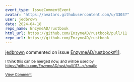```yaml
---
event_type: IssueCommentEvent
avatar: "https://avatars.githubusercontent.com/u/3303?"
user: jedbrown
date: 2024-04-18
repo_name: EnzymeAD/rustbook
html_url: https://github.com/EnzymeAD/rustbook/pull/11
repo_url: https://github.com/EnzymeAD/rustbook
---
```


<a href='https://github.com/jedbrown' target='_blank'>jedbrown</a> commented on issue <a href='https://github.com/EnzymeAD/rustbook/pull/11' target='_blank'>EnzymeAD/rustbook#11</a>.

<small>I think this can be merged now, and will be used by https://github.com/EnzymeAD/rust/pull/117...</small>

<a href='https://github.com/EnzymeAD/rustbook/pull/11' target='_blank'>View Comment</a>
